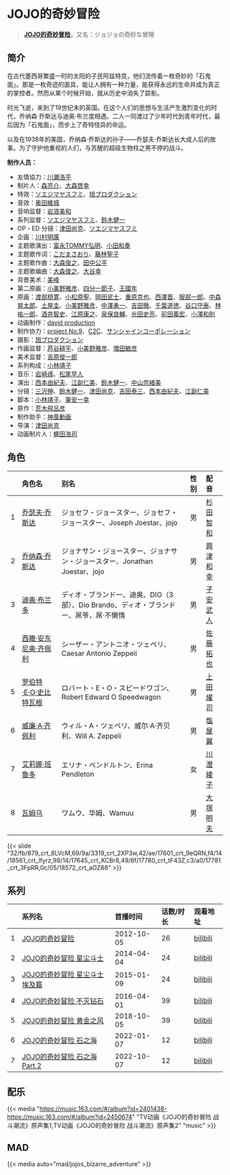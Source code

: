 # JOJO的奇妙冒险


> <u>**[JOJO的奇妙冒险](https://bgm.tv/subject/43558)**</u>，又名：ジョジョの奇妙な冒険

## 简介

在古代墨西哥繁盛一时的太阳的子民阿兹特克，他们流传着一枚奇妙的「石鬼面」。那是一枚奇迹的面具，能让人拥有一种力量，能获得永远的生命并成为真正的掌控者。然而从某个时候开始，就从历史中消失了踪影。

时光飞逝，来到了19世纪末的英国。在这个人们的思想与生活产生激烈变化的时代，乔纳森·乔斯达与迪奥·布兰度相遇。二人一同渡过了少年时代到青年时代，最后因为「石鬼面」，而步上了奇特怪异的命运。

以及在1938年的美国，乔纳森·乔斯达的孙子——乔瑟夫·乔斯达长大成人后的故事。为了守护他重视的人们，与苏醒的超级生物柱之男不停的战斗。

**制作人员：**
- 友情協力：[川瀬浩平](https://bgm.tv/person/6755)
- 制片人：[森亮介](https://bgm.tv/person/37061)、[大森啓幸](https://bgm.tv/person/12269)
- 特效：[ソエジマヤスフミ](https://bgm.tv/person/2821)、[旭プロダクション](https://bgm.tv/person/6065)
- 音效：[奥田維城](https://bgm.tv/person/28239)
- 音响监督：[岩浪美和](https://bgm.tv/person/231)
- 系列监督：[ソエジマヤスフミ](https://bgm.tv/person/2821)、[鈴木健一](https://bgm.tv/person/10257)
- OP・ED 分镜：[津田尚克](https://bgm.tv/person/9095)、[ソエジマヤスフミ](https://bgm.tv/person/2821)
- 企画：[川村明廣](https://bgm.tv/person/238)
- 主题歌演出：[富永TOMMY弘明](https://bgm.tv/person/18002)、[小田和奏](https://bgm.tv/person/18050)
- 主题歌作词：[こだまさおり](https://bgm.tv/person/7970)、[藤林聖子](https://bgm.tv/person/9924)
- 主题歌作曲：[大森俊之](https://bgm.tv/person/901)、[田中公平](https://bgm.tv/person/32)
- 主题歌编曲：[大森俊之](https://bgm.tv/person/901)、[大谷幸](https://bgm.tv/person/234)
- 背景美术：[美峰](https://bgm.tv/person/27305)
- 第二原画：[小美野雅彦](https://bgm.tv/person/12423)、[四分一節子](https://bgm.tv/person/2051)、[王國年](https://bgm.tv/person/13926)
- 原画：[渡部穏寛](https://bgm.tv/person/23345)、[小松原聖](https://bgm.tv/person/14438)、[岡田武士](https://bgm.tv/person/24837)、[重原克也](https://bgm.tv/person/19376)、[西澤晋](https://bgm.tv/person/316)、[服部一郎](https://bgm.tv/person/14193)、[中森晃太郎](https://bgm.tv/person/12886)、[土屋圭](https://bgm.tv/person/14601)、[小美野雅彦](https://bgm.tv/person/12423)、[中澤勇一](https://bgm.tv/person/11380)、[吉田徹](https://bgm.tv/person/418)、[千葉道徳](https://bgm.tv/person/939)、[谷口守泰](https://bgm.tv/person/1560)、[林祐一郎](https://bgm.tv/person/14362)、[酒井智史](https://bgm.tv/person/21200)、[江原康之](https://bgm.tv/person/12506)、[泉保良輔](https://bgm.tv/person/26751)、[光田史亮](https://bgm.tv/person/12286)、[前田義宏](https://bgm.tv/person/25421)、[小澤和則](https://bgm.tv/person/21362)
- 动画制作：[david production](https://bgm.tv/person/6331)
- 制作协力：[project No.9](https://bgm.tv/person/8088)、[C2C](https://bgm.tv/person/12875)、[サンシャインコーポレーション](https://bgm.tv/person/57271)
- 摄影：[旭プロダクション](https://bgm.tv/person/6065)
- 作画监督：[芦谷耕平](https://bgm.tv/person/14766)、[小美野雅彦](https://bgm.tv/person/12423)、[増田敏彦](https://bgm.tv/person/1818)
- 美术监督：[吉原俊一郎](https://bgm.tv/person/6337)
- 系列构成：[小林靖子](https://bgm.tv/person/345)
- 音乐：[岩崎琢](https://bgm.tv/person/272)、[松尾早人](https://bgm.tv/person/2087)
- 演出：[西本由紀夫](https://bgm.tv/person/1447)、[江副仁美](https://bgm.tv/person/23358)、[鈴木健一](https://bgm.tv/person/10257)、[中山奈緒美](https://bgm.tv/person/12050)
- 分镜：[三沢伸](https://bgm.tv/person/1051)、[鈴木健一](https://bgm.tv/person/10257)、[津田尚克](https://bgm.tv/person/9095)、[吉田泰三](https://bgm.tv/person/10005)、[西本由紀夫](https://bgm.tv/person/1447)、[江副仁美](https://bgm.tv/person/23358)
- 脚本：[小林靖子](https://bgm.tv/person/345)、[筆安一幸](https://bgm.tv/person/3358)
- 原作：[荒木飛呂彦](https://bgm.tv/person/1308)
- 制作助手：[神風動画](https://bgm.tv/person/8560)
- 导演：[津田尚克](https://bgm.tv/person/9095)
- 动画制片人：[梶田浩司](https://bgm.tv/person/57045)

## 角色

|     |   角色名   |   别名  | 性别 |  配音  |
|:--- |:------  |:----      |:---  |:--   |
| 1 | [乔瑟夫·乔斯达](https://bgm.tv/character/879) | ジョセフ・ジョースター、ジョセフ・ジョースター、Joseph Joestar、jojo | 男 | [杉田智和](https://bgm.tv/person/4513) |
| 2 | [乔纳森·乔斯达](https://bgm.tv/character/3319) | ジョナサン・ジョースター、ジョナサン・ジョースター、Jonathan Joestar、jojo | 男 | [興津和幸](https://bgm.tv/person/5007) |
| 3 | [迪奥·布兰多](https://bgm.tv/character/17601) | ディオ・ブランドー、迪奥、DIO（3部）、Dio Brando、ディオ・ブランドー、屌爷，屌·不懒惰 | 男 | [子安武人](https://bgm.tv/person/1096) |
| 4 | [西撒·安东尼奥·齐佩利](https://bgm.tv/character/18561) | シーザー・アントニオ・ツェペリ、Caesar Antonio Zeppeli | 男 | [佐藤拓也](https://bgm.tv/person/5151) |
| 5 | [罗伯特·E·O·史比特瓦根](https://bgm.tv/character/17645) | ロバート・E・O・スピードワゴン、Robert Edward O Speedwagon | 男 | [上田燿司](https://bgm.tv/person/4920) |
| 6 | [威廉·A·齐佩利](https://bgm.tv/character/17780) | ウィル・A・ツェペリ、威尔·A·齐贝利、Will A. Zeppeli | 男 | [塩屋翼](https://bgm.tv/person/1452) |
| 7 | [艾莉娜·班魯多](https://bgm.tv/character/17781) | エリナ・ペンドルトン、Erina Pendleton | 女 | [川澄綾子](https://bgm.tv/person/740) |
| 8 | [瓦姆乌](https://bgm.tv/character/18572) | ワムウ、华姆、Wamuu | 男 | [大塚明夫](https://bgm.tv/person/3832) |

{{< slide "32/fb/879_crt_8LVcM,69/9a/3319_crt_2XP3w,42/ae/17601_crt_9eQRN,f4/14/18561_crt_lfyrz,98/14/17645_crt_KCBr8,49/6f/17780_crt_tF43Z,c3/a0/17781_crt_3FpRR,0c/05/18572_crt_aOZ88" >}}

## 系列

|     | 系列名                  | 首播时间       | 话数/时长 | 观看地址                                                       |
|:----|:---------------------|:-----------|:------|:-----------------------------------------------------------|
| 1   |[JOJO的奇妙冒险](https://bgm.tv/subject/43558)| 2012-10-05 | 26    | [bilibili](https://www.bilibili.com/bangumi/play/ss4334)   |
| 2   |[JOJO的奇妙冒险 星尘斗士](https://bgm.tv/subject/85631)| 2014-04-04 | 24    | [bilibili](https://www.bilibili.com/bangumi/play/ss4185)   |
| 3   |[JOJO的奇妙冒险 星尘斗士 埃及篇](https://bgm.tv/subject/113292)| 2015-01-09 | 24    | [bilibili](https://www.bilibili.com/bangumi/play/ss4213)   |
| 4   |[JOJO的奇妙冒险 不灭钻石](https://bgm.tv/subject/150490)| 2016-04-01 | 39    | [bilibili](https://www.bilibili.com/bangumi/play/ss5398)   |
| 5   |[JOJO的奇妙冒险 黄金之风](https://bgm.tv/subject/235128)| 2018-10-05 | 39    | [bilibili](https://www.bilibili.com/bangumi/play/ss25681)  |
| 6   |[JOJO的奇妙冒险 石之海](https://bgm.tv/subject/332261)| 2022-01-07 | 12    | [bilibili](https://www.bilibili.com/bangumi/play/ss39431)  |
| 7   |[JOJO的奇妙冒险 石之海 Part.2](https://bgm.tv/subject/375913)| 2022-10-07 | 12    | [bilibili](https://www.bilibili.com/bangumi/play/ep674949) |

## 配乐

{{< media "https://music.163.com/#/album?id=2401438-https://music.163.com/#/album?id=2450674"
"TV动画《JOJO的奇妙冒险 战斗潮流》原声集1,TV动画《JOJO的奇妙冒险 战斗潮流》原声集2" 
"music" >}}
## MAD

{{< media  auto="mad/jojos_bizarre_adventure"  >}}
